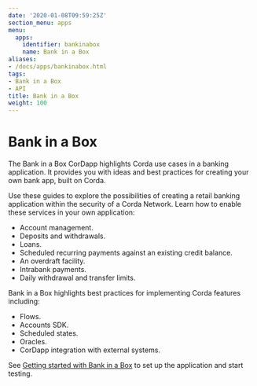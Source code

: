 ```yaml
---
date: '2020-01-08T09:59:25Z'
section_menu: apps
menu:
  apps:
    identifier: bankinabox
    name: Bank in a Box
aliases:
- /docs/apps/bankinabox.html
tags:
- Bank in a Box
- API
title: Bank in a Box
weight: 100
---
```


# Bank in a Box

The Bank in a Box CorDapp highlights Corda use cases in a banking application. It provides you with ideas and best practices for creating your own bank app, built on Corda.

Use these guides to explore the possibilities of creating a retail banking application within the security of a Corda Network. Learn how to enable these services in your own application:

- Account management.
- Deposits and withdrawals.
- Loans.
- Scheduled recurring payments against an existing credit balance.
- An overdraft facility.
- Intrabank payments.
- Daily withdrawal and transfer limits.

Bank in a Box highlights best practices for implementing Corda features including:

- Flows.
- Accounts SDK.
- Scheduled states.
- Oracles.
- CorDapp integration with external systems.

See [Getting started with Bank in a Box](getting-started.md) to set up the application and start testing.
